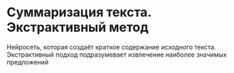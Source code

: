 # Суммаризация текста. Экстрактивный метод

Нейросеть, которая создаёт краткое содержание исходного текста. Экстрактивный подход подразумевает извлечение наиболее значимых предложений
